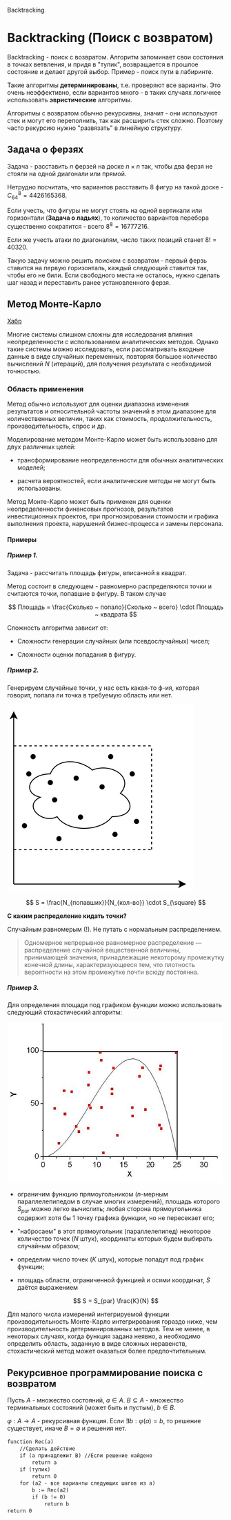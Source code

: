 Backtracking

# Backtracking (Поиск с возвратом)

Backtracking - поиск с возвратом. Алгоритм запоминает свои состояния в точках ветвления, и придя в "тупик", возвращается в прошлое состояние и делает другой выбор. Пример - поиск пути в лабиринте.

Такие алгоритмы **детерминированы**, т.е. проверяют все варианты. Это очень неэффективно, если вариантов много - в таких случаях логичнее использовать **эвристические** алгоритмы.

Алгоритмы с возвратом обычно рекурсивны, значит - они используют стек и могут его переполнить, так как расширить стек сложно. Поэтому часто рекурсию нужно "развязать" в линейную структуру.

## Задача о ферзях

Задача - расставить $n$ ферзей на доске $n \times n$ так, чтобы два ферзя не стояли на одной диагонали или прямой.

Нетрудно посчитать, что вариантов расставить 8 фигур на такой доске - $C_{64}^{8} = 4426165368$.

Если учесть, что фигуры не могут стоять на одной вертикали или горизонтали (**Задача о ладьях**), то количество вариантов перебора существенно сократится - всего $8^8 = 16777216$.

Если же учесть атаки по диагоналям, число таких позиций станет $8! = 40320$.

Такую задачу можно решить поиском с возвратом - первый ферзь ставится на первую горизонталь, каждый следующий ставится так, чтобы его не били. Если свободного места не осталось, нужно сделать шаг назад и переставить ранее установленного ферзя.

## Метод Монте-Карло

[Хабр](https://habr.com/ru/post/274975/)

Многие системы слишком сложны для исследования влияния неопределенности с использованием аналитических методов. Однако такие системы можно исследовать, если рассматривать входные данные в виде случайных переменных, повторяя большое количество вычислений $N$ (итераций), для получения результата с необходимой точностью.

### Область применения

Метод обычно используют для оценки диапазона изменения результатов и относительной частоты значений в этом диапазоне для количественных величин, таких как стоимость, продолжительность, производительность, спрос и др.

Моделирование методом Монте-Карло может быть использовано для двух различных целей:

- трансформирование неопределенности для обычных аналитических моделей;

- расчета вероятностей, если аналитические методы не могут быть использованы.

Метод Монте-Карло может быть применен для оценки неопределенности финансовых прогнозов, результатов инвестиционных проектов, при прогнозировании стоимости и графика выполнения проекта, нарушений бизнес-процесса и замены персонала.

#### Примеры

##### Пример 1.

Задача - рассчитать площадь фигуры, вписанной в квадрат.

Метод состоит в следующем - равномерно распределяются точки и считаются точки, попавшие в фигуру. В таком случае

$$
Площадь = \frac{Сколько ~ попало}{Сколько ~ всего} \cdot Площадь ~ квадрата
$$

Сложность алгоритма зависит от:

- Сложности генерации случайных (или псевдослучайных) чисел;

- Сложности оценки попадания в фигуру.

##### Пример 2.

Генерируем случайные точки, у нас есть какая-то ф-ия, которая говорит, попала ли точка в требуемую область или нет.

![monte.svg](./_resources/82e300b590664ba7a5a1e398dc431bba.svg)

$$
S = \frac{N_{попавших}}{N_{кол-во}} \cdot S_{\square}
$$

**С каким распределение кидать точки?**

Случайным равномерым (!). Не путать с нормальным распределением.

> Одномерное непрерывное равномерное распределение — распределение случайной вещественной величины, принимающей значения, принадлежащие некоторому промежутку конечной длины, характеризующееся тем, что плотность вероятности на этом промежутке почти всюду постоянна.

##### Пример 3.

Для определения площади под графиком функции можно использовать следующий стохастический алгоритм:

![2131b1271321545eba986d9c5860a263.png](./_resources/aaf63945d1b24e4c950b5f45ab5241ba.png)

- ограничим функцию прямоугольником ($n$-мерным параллелепипедом в случае многих измерений), площадь которого $S_{par}$ можно легко вычислить; любая сторона прямоугольника содержит хотя бы 1 точку графика функции, но не пересекает его;

- "набросаем" в этот прямоугольник (параллелепипед) некоторое количество точек ($N$ штук), координаты которых будем выбирать случайным образом;

- определим число точек ($K$ штук), которые попадут под график функции;

- площадь области, ограниченной функцией и осями координат, $S$ даётся выражением

$$
S = S_{par} \frac{K}{N}
$$

Для малого числа измерений интегрируемой функции производительность Монте-Карло интегрирования гораздо ниже, чем производительность детерминированных методов. Тем не менее, в некоторых случаях, когда функция задана неявно, а необходимо определить область, заданную в виде сложных неравенств, стохастический метод может оказаться более предпочтительным.

## Рекурсивное программирование поиска с возвратом

Пусть $A$ - множество состояний, $a \in A$. $B \subseteq A$ - множество терминальных состояний (может быть и пустым), $b \in B$.

$\varphi: A \to A$ - рекурсивная функция. Если $\exists b: \varphi(a) = b$, то решение существует, иначе $B = \emptyset$ и решения нет.

```
function Rec(a)
	//Сделать действие
	if (a принадлежит B) //Если решение найдено
		return a
	if (тупик)
		return 0
	for (a2 - все варианты следующих шагов из a)
		b := Rec(a2)
		if (b != 0)
			return b
return 0
```